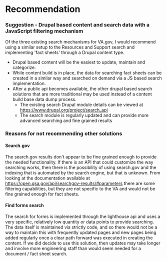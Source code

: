 # Recommendation

### Suggestion - Drupal based content and search data with a JavaScript filtering mechanism

Of the three existing search mechanisms for VA.gov, I would recommend using a similar setup to the Resources and Support search and implementing 'fact sheets' through a Drupal content type.

- Drupal based content will be the easiest to update, maintain and categorize.
- While content build is in place, the data for searching fact sheets can be created in a similar way and searched on demand via a JS based search implementation.
- After a public api becomes available, the other drupal based search solutions that are more traditional may be used instead of a content build base data dump process.
	- The existing search Drupal module details can be viewed at https://www.drupal.org/project/search_api
	- The search module is regularly updated and can provide more advanced searching and fine grained results

### Reasons for not recommending other solutions

#### Search.gov 

The search.gov results don't appear to be fine grained enough to provide the needed functionality. If there is an API that could customize the way searching works, then there is the possibility of using search.gov and the indexing that is automated by the search engine, but that is unknown. From looking at the documentation available at https://open.gsa.gov/api/searchgov-results/#parameters there are some filtering capabilities, but they are not specific to the VA and would not be fine grained enough for fact sheets.

#### Find forms search

The search for forms is implemented through the lighthouse api and uses a very specific, relatively low quantity or data points to provide searching. The data itself is maintained via strictly code, and so there would not be a way to maintain this with frequently updated pages and new pages being added regularly once a clear path forward was executed in creating the content. If we did decide to use this solution, then updates may take longer and involve more engineering staff than would seem needed for a document / fact sheet search.
